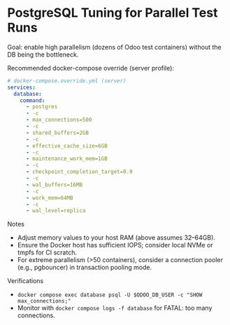 # PostgreSQL Tuning for Parallel Test Runs

Goal: enable high parallelism (dozens of Odoo test containers) without the DB being the bottleneck.

Recommended docker-compose override (server profile):

```yaml
# docker-compose.override.yml (server)
services:
  database:
    command:
      - postgres
      - -c
      - max_connections=500
      - -c
      - shared_buffers=2GB
      - -c
      - effective_cache_size=6GB
      - -c
      - maintenance_work_mem=1GB
      - -c
      - checkpoint_completion_target=0.9
      - -c
      - wal_buffers=16MB
      - -c
      - work_mem=64MB
      - -c
      - wal_level=replica
```

Notes

- Adjust memory values to your host RAM (above assumes 32–64GB).
- Ensure the Docker host has sufficient IOPS; consider local NVMe or tmpfs for CI scratch.
- For extreme parallelism (>50 containers), consider a connection pooler (e.g., pgbouncer) in transaction pooling mode.

Verifications

- `docker compose exec database psql -U $ODOO_DB_USER -c "SHOW max_connections;"`
- Monitor with `docker compose logs -f database` for FATAL: too many connections.
